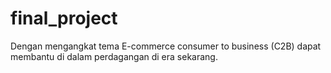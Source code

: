 # final_project
Dengan  mengangkat tema E-commerce consumer to business (C2B) dapat membantu di dalam perdagangan di era sekarang.
